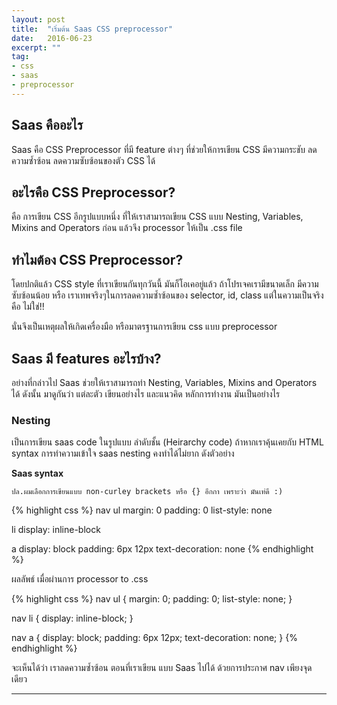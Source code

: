 ```yaml
---
layout: post
title:  "เริ่มต้น Saas CSS preprocessor"
date:   2016-06-23
excerpt: ""
tag:
- css
- saas
- preprocessor
---
```


## Saas คืออะไร
Saas คือ CSS Preprocessor ที่มี feature ต่างๆ ที่ช่วยให้การเขียน CSS มีความกระชับ ลดความซ้ำซ้อน
ลดความซับซ้อนของตัว CSS ได้

## อะไรคือ CSS Preprocessor?
คือ การเขียน CSS อีกรูปแบบหนึ่ง ที่ให้เราสามารถเขียน CSS แบบ Nesting, Variables, Mixins and Operators
ก่อน แล้วจึง processor ให้เป็น .css file

## ทำไมต้อง CSS Preprocessor?
โดยปกติแล้ว CSS style ที่เราเขียนกันทุกวันนี้ มันก็โอเคอยู่แล้ว ถ้าโปรเจคเรามีขนาดเล็ก มีความซับซ้อนน้อย
หรือ เราเทพจริงๆในการลดความซ้ำซ้อนของ selector, id, class แต่ในความเป็นจริง คือ ไม่ใช่!!

นั่นจึงเป็นเหตุผลให้เกิดเครื่องมือ หรือมาตรฐานการเขียน css แบบ preprocessor

## Saas มี features อะไรบ้าง?
อย่างที่กล่าวไป Saas ช่วยให้เราสามารถทำ Nesting, Variables, Mixins and Operators ได้ ดังนั้น มาดูกันว่า แต่ละตัว
เขียนอย่างไร และแนวคิด หลักการทำงาน มันเป็นอย่างไร

### Nesting
เป็นการเขียน saas code ในรูปแบบ ลำดับชั้น (Heirarchy code) ถ้าหากเราคุ้นเคยกับ HTML syntax
การทำความเข้าใจ saas nesting คงทำได้ไม่ยาก ดังตัวอย่าง

**Saas syntax**

`ปล.ผมเลือกการเขียนแบบ non-curley brackets หรือ {} อีกกา เพราะว่า มันเท่ดี :)`

{% highlight css %}
nav
  ul
    margin: 0
    padding: 0
    list-style: none

  li
    display: inline-block

  a
    display: block
    padding: 6px 12px
    text-decoration: none
{% endhighlight %}

ผลลัพธ์ เมื่อผ่านการ processor to .css

{% highlight css %}
nav ul {
  margin: 0;
  padding: 0;
  list-style: none;
}

nav li {
  display: inline-block;
}

nav a {
  display: block;
  padding: 6px 12px;
  text-decoration: none;
}
{% endhighlight %}

จะเห็นได้ว่า เราลดความซ้ำซ้อน ตอนที่เราเขียน แบบ Saas ไปได้ ด้วยการประกาศ nav เพียงจุดเดียว

* * *
